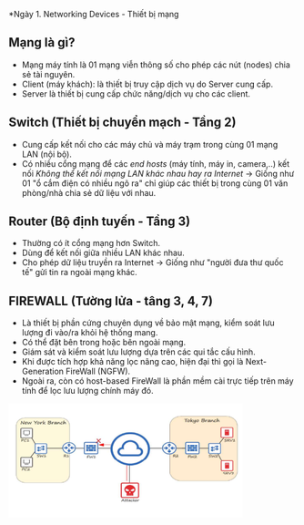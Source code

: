 *Ngày 1. Networking Devices - Thiết bị mạng

## Mạng là gì?
- Mạng máy tính là 01 mạng viễn thông số cho phép các nút (nodes) chia sẻ tài nguyên.
- Client (máy khách): là thiết bị truy cập dịch vụ do Server cung cấp.
- Server là thiết bị cung cấp chức năng/dịch vụ cho các client.

## Switch (Thiết bị chuyển mạch - Tầng 2)
- Cung cấp kết nối cho các máy chủ và máy trạm trong cùng 01 mạng LAN (nội bộ).
- Có nhiều cổng mạng để các *end hosts* (máy tính, máy in, camera,..) kết nối
*Không thể kết nối mạng LAN khác nhau hay ra Internet*
-> Giống như 01 "ổ cắm điện có nhiều ngõ ra" chỉ giúp các thiết bị trong cùng 01 văn phòng/nhà chia sẻ dữ liệu với nhau.

## Router (Bộ định tuyến - Tầng 3)
- Thường có ít cổng mạng hơn Switch.
- Dùng để kết nối giữa nhiều LAN khác nhau.
- Cho phép dữ liệu truyền ra Internet
-> Giống như "người đưa thư quốc tế" gửi tin ra ngoài mạng khác.
## FIREWALL (Tường lửa - tâng 3, 4, 7)
- Là thiết bị phần cứng chuyên dụng về bảo mật mạng, kiểm soát lưu lượng đi vào/ra khỏi hệ thống mang.
- Có thể đặt bên trong hoặc bên ngoài mạng.
- Giám sát và kiểm soát lưu lượng dựa trên các qui tắc cấu hình.
- Khi được tích hợp khả năng lọc nâng cao, hiện đại thì gọi là Next-Generation FireWall (NGFW).
- Ngoài ra, còn có host-based FireWall là phần mềm cài trực tiếp trên máy tính để lọc lưu lượng chính máy đó.

![Sơ đồ](img/d1_img1.png)